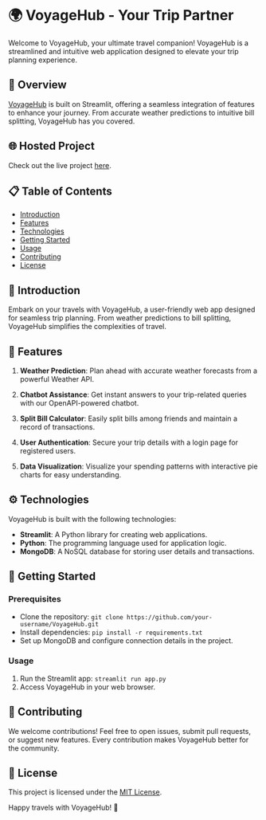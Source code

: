 # 🌍 VoyageHub - Your Trip Partner

Welcome to VoyageHub, your ultimate travel companion! VoyageHub is a streamlined and intuitive web application designed to elevate your trip planning experience.

## 🚀 Overview

[VoyageHub](#) is built on Streamlit, offering a seamless integration of features to enhance your journey. From accurate weather predictions to intuitive bill splitting, VoyageHub has you covered.

## 🌐 Hosted Project

Check out the live project [here](#).

## 📋 Table of Contents

- [Introduction](#introduction)
- [Features](#features)
- [Technologies](#technologies)
- [Getting Started](#getting-started)
- [Usage](#usage)
- [Contributing](#contributing)
- [License](#license)

## 🎉 Introduction

Embark on your travels with VoyageHub, a user-friendly web app designed for seamless trip planning. From weather predictions to bill splitting, VoyageHub simplifies the complexities of travel.

## 🚀 Features

1. **Weather Prediction**: Plan ahead with accurate weather forecasts from a powerful Weather API.

2. **Chatbot Assistance**: Get instant answers to your trip-related queries with our OpenAPI-powered chatbot.

3. **Split Bill Calculator**: Easily split bills among friends and maintain a record of transactions.

4. **User Authentication**: Secure your trip details with a login page for registered users.

5. **Data Visualization**: Visualize your spending patterns with interactive pie charts for easy understanding.


## ⚙️ Technologies

VoyageHub is built with the following technologies:

- **Streamlit**: A Python library for creating web applications.
- **Python**: The programming language used for application logic.
- **MongoDB**: A NoSQL database for storing user details and transactions.

## 🚀 Getting Started

### Prerequisites

- Clone the repository: `git clone https://github.com/your-username/VoyageHub.git`
- Install dependencies: `pip install -r requirements.txt`
- Set up MongoDB and configure connection details in the project.

### Usage

1. Run the Streamlit app: `streamlit run app.py`
2. Access VoyageHub in your web browser.

## 🤝 Contributing

We welcome contributions! Feel free to open issues, submit pull requests, or suggest new features. Every contribution makes VoyageHub better for the community.

## 📄 License

This project is licensed under the [MIT License](LICENSE).

Happy travels with VoyageHub! 🌟
